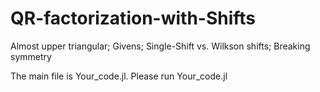 # QR-factorization-with-Shifts
Almost upper triangular; Givens; Single-Shift vs. Wilkson shifts; Breaking symmetry

The main file is Your_code.jl. Please run Your_code.jl
